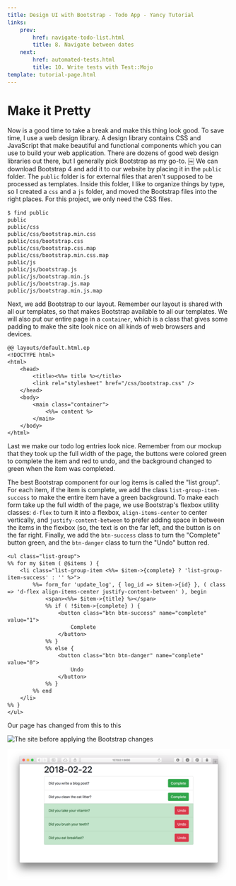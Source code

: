```yaml
---
title: Design UI with Bootstrap - Todo App - Yancy Tutorial
links:
    prev:
        href: navigate-todo-list.html
        title: 8. Navigate between dates
    next:
        href: automated-tests.html
        title: 10. Write tests with Test::Mojo
template: tutorial-page.html
---
```


# Make it Pretty

Now is a good time to take a break and make this thing look good. To save time,
I use a web design library. A design library contains CSS and JavaScript that
make beautiful and functional components which you can use to build your web
application. There are dozens of good web design libraries out there, but I
generally pick Bootstrap as my go-to.
￼
We can download Bootstrap 4 and add it to our website by placing it in the
`public` folder. The `public` folder is for external files that aren't supposed
to be processed as templates. Inside this folder, I like to organize things by
type, so I created a `css` and a `js` folder, and moved the Bootstrap files
into the right places. For this project, we only need the CSS files.

    $ find public
    public
    public/css
    public/css/bootstrap.min.css
    public/css/bootstrap.css
    public/css/bootstrap.css.map
    public/css/bootstrap.min.css.map
    public/js
    public/js/bootstrap.js
    public/js/bootstrap.min.js
    public/js/bootstrap.js.map
    public/js/bootstrap.min.js.map

Next, we add Bootstrap to our layout. Remember our layout is shared with all
our templates, so that makes Bootstrap available to all our templates. We will
also put our entire page in a `container`, which is a class that gives some
padding to make the site look nice on all kinds of web browsers and devices.

    @@ layouts/default.html.ep
    <!DOCTYPE html>
    <html>
        <head>
            <title><%%= title %></title>
            <link rel="stylesheet" href="/css/bootstrap.css" />
        </head>
        <body>
            <main class="container">
                <%%= content %>
            </main>
        </body>
    </html>

Last we make our todo log entries look nice. Remember from our mockup that they
took up the full width of the page, the buttons were colored green to complete
the item and red to undo, and the background changed to green when the item was
completed.

The best Bootstrap component for our log items is called the "list group". For
each item, if the item is complete, we add the class `list-group-item-success`
to make the entire item have a green background. To make each form take up the
full width of the page, we use Bootstrap's flexbox utility classes: `d-flex` to
turn it into a flexbox, `align-items-center` to center vertically, and
`justify-content-between` to prefer adding space in between the items in the
flexbox (so, the text is on the far left, and the button is on the far right.
Finally, we add the `btn-success` class to turn the "Complete" button green,
and the `btn-danger` class to turn the "Undo" button red.

    <ul class="list-group">
    %% for my $item ( @$items ) {
        <li class="list-group-item <%%= $item->{complete} ? 'list-group-item-success' : '' %>">
            %%= form_for 'update_log', { log_id => $item->{id} }, ( class => 'd-flex align-items-center justify-content-between' ), begin
                <span><%%= $item->{title} %></span>
                %% if ( !$item->{complete} ) {
                    <button class="btn btn-success" name="complete" value="1">
                        Complete
                    </button>
                %% }
                %% else {
                    <button class="btn btn-danger" name="complete" value="0">
                        Undo
                    </button>
                %% }
            %% end
        </li>
    %% }
    </ul>

Our page has changed from this to this

![The site before applying the Bootstrap
changes](mark-todo-completed.png)

![The site after applying the Bootstrap changes](bootstrap.png)

